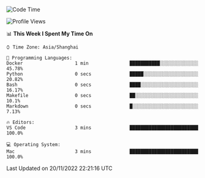 <!--START_SECTION:waka-->
![Code Time](http://img.shields.io/badge/Code%20Time-452%20hrs%2032%20mins-blue)

![Profile Views](http://img.shields.io/badge/Profile%20Views-0-blue)

📊 **This Week I Spent My Time On** 

```text
⌚︎ Time Zone: Asia/Shanghai

💬 Programming Languages: 
Docker                   1 min               ███████████░░░░░░░░░░░░░░   45.78% 
Python                   0 secs              █████░░░░░░░░░░░░░░░░░░░░   20.82% 
Bash                     0 secs              ████░░░░░░░░░░░░░░░░░░░░░   16.17% 
Makefile                 0 secs              ██░░░░░░░░░░░░░░░░░░░░░░░   10.1% 
Markdown                 0 secs              █░░░░░░░░░░░░░░░░░░░░░░░░   7.13%

🔥 Editors: 
VS Code                  3 mins              █████████████████████████   100.0%

💻 Operating System: 
Mac                      3 mins              █████████████████████████   100.0%

```


 Last Updated on 20/11/2022 22:21:16 UTC
<!--END_SECTION:waka-->